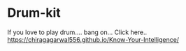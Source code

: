 # Drum-kit

If you love to play drum....
bang on... Click here..
https://chiragagarwal556.github.io/Know-Your-Intelligence/
